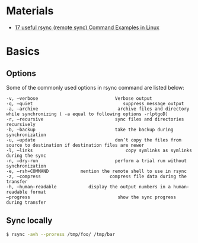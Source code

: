 # Materials

* [17 useful rsync (remote sync) Command Examples in Linux](https://www.linuxtechi.com/rsync-command-examples-linux/)

# Basics

## Options

Some of the commonly used options in rsync command are listed below:

```
-v, –verbose                             Verbose output
-q, –quiet                                  suppress message output
-a, –archive                              archive files and directory while synchronizing ( -a equal to following options -rlptgoD)
-r, –recursive                           sync files and directories recursively
-b, –backup                              take the backup during synchronization
-u, –update                              don’t copy the files from source to destination if destination files are newer
-l, –links                                   copy symlinks as symlinks during the sync
-n, –dry-run                             perform a trial run without synchronization
-e, –rsh=COMMAND            mention the remote shell to use in rsync
-z, –compress                          compress file data during the transfer
-h, –human-readable            display the output numbers in a human-readable format
–progress                                 show the sync progress during transfer
```

## Sync locally

```bash
$ rsync -avh --proress /tmp/foo/ /tmp/bar
```
